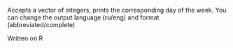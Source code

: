Accepts a vector of integers, prints the corresponding day of the week. You can change the output language (ru/eng) and format (abbreviated/complete)

Written on R
